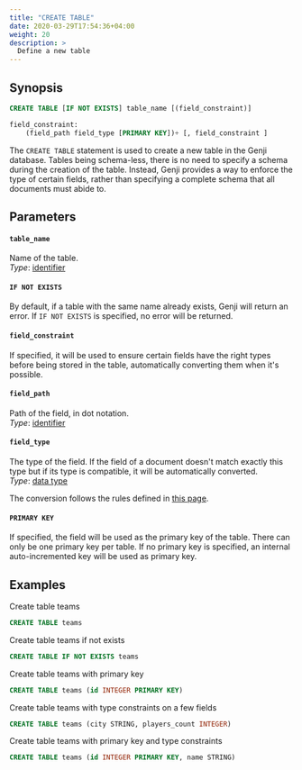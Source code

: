 ```yaml
---
title: "CREATE TABLE"
date: 2020-03-29T17:54:36+04:00
weight: 20
description: >
  Define a new table
---
```


## Synopsis

```sql
CREATE TABLE [IF NOT EXISTS] table_name [(field_constraint)]

field_constraint:
    (field_path field_type [PRIMARY KEY])+ [, field_constraint ]
```

The `CREATE TABLE` statement is used to create a new table in the Genji database. Tables being schema-less, there is no need to specify a schema during the creation of the table. Instead, Genji provides a way to enforce the type of certain fields, rather than specifying a complete schema that all documents must abide to.

## Parameters

#### `table_name`

Name of the table.  
_Type_: [identifier](../../sql-syntax/lexical-structure.md#identifiers)

#### `IF NOT EXISTS`

By default, if a table with the same name already exists, Genji will return an error. If `IF NOT EXISTS` is specified, no error will be returned.

#### `field_constraint`

If specified, it will be used to ensure certain fields have the right types before being stored in the table, automatically converting them when it's possible.

#### `field_path`

Path of the field, in dot notation.  
_Type_: [identifier](../../sql-syntax/lexical-structure.md#identifiers)

#### `field_type`

The type of the field. If the field of a document doesn't match exactly this type but if its type is compatible, it will be automatically converted.  
_Type_: [data type](../../sql-syntax/data-types.md)

The conversion follows the rules defined in [this page](../../sql-syntax/data-types.md#conversion).

#### `PRIMARY KEY`

If specified, the field will be used as the primary key of the table. There can only be one primary key per table. If no primary key is specified, an internal auto-incremented key will be used as primary key.

## Examples

Create table teams

```sql
CREATE TABLE teams
```

Create table teams if not exists

```sql
CREATE TABLE IF NOT EXISTS teams
```

Create table teams with primary key

```sql
CREATE TABLE teams (id INTEGER PRIMARY KEY)
```

Create table teams with type constraints on a few fields

```sql
CREATE TABLE teams (city STRING, players_count INTEGER)
```

Create table teams with primary key and type constraints

```sql
CREATE TABLE teams (id INTEGER PRIMARY KEY, name STRING)
```
